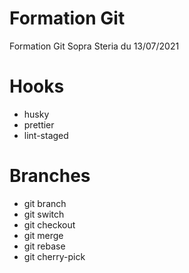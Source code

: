 # Formation Git

Formation Git Sopra Steria du 13/07/2021

# Hooks

- husky
- prettier
- lint-staged

# Branches

- git branch
- git switch
- git checkout
- git merge
- git rebase
- git cherry-pick
